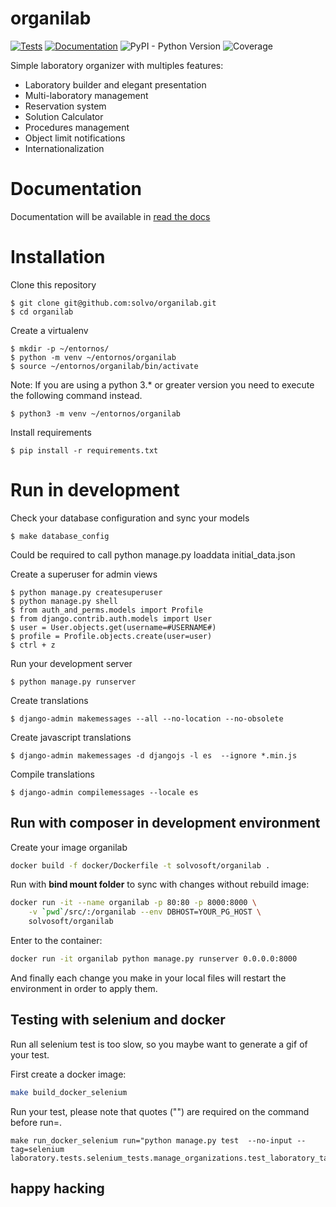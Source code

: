 # organilab

[![Tests](https://github.com/Solvosoft/organilab/actions/workflows/tests.yml/badge.svg)](https://github.com/Solvosoft/organilab/actions/workflows/tests.yml)
[![Documentation](https://img.shields.io/readthedocs/organilab?label=Read%20the%20Docs&logo=read%20the%20docs&logoColor=white)](http://organilab.readthedocs.io/)
![PyPI - Python Version](https://img.shields.io/pypi/pyversions/django)
![Coverage](https://solvosoft.github.io/organilab/coverage.svg)

Simple laboratory organizer with multiples features:

- Laboratory builder and elegant presentation
- Multi-laboratory management
- Reservation system
- Solution Calculator
- Procedures management
- Object limit notifications
- Internationalization

# Documentation

Documentation will be available in [read the docs](http://organilab.readthedocs.io/)

# Installation

Clone this repository

	$ git clone git@github.com:solvo/organilab.git
	$ cd organilab

Create a virtualenv

	$ mkdir -p ~/entornos/
	$ python -m venv ~/entornos/organilab
	$ source ~/entornos/organilab/bin/activate

Note: If you are using a python 3.* or greater version you need to execute the following command instead.

    $ python3 -m venv ~/entornos/organilab


Install requirements

	$ pip install -r requirements.txt

# Run in development

Check your database configuration and sync your models

    $ make database_config

Could be required to call python manage.py loaddata initial_data.json

Create a superuser for admin views

	$ python manage.py createsuperuser
    $ python manage.py shell
    $ from auth_and_perms.models import Profile
    $ from django.contrib.auth.models import User
    $ user = User.objects.get(username=#USERNAME#)
    $ profile = Profile.objects.create(user=user)
    $ ctrl + z

Run your development server

	$ python manage.py runserver

Create translations

	$ django-admin makemessages --all --no-location --no-obsolete

Create javascript translations

    $ django-admin makemessages -d djangojs -l es  --ignore *.min.js

Compile translations

	$ django-admin compilemessages --locale es

## Run with composer in development environment

Create your image organilab
```bash
docker build -f docker/Dockerfile -t solvosoft/organilab .
```

Run with **bind mount folder** to sync with changes without rebuild image:
```bash
docker run -it --name organilab -p 80:80 -p 8000:8000 \
    -v `pwd`/src/:/organilab --env DBHOST=YOUR_PG_HOST \
	solvosoft/organilab
```

Enter to the container:
```bash
docker run -it organilab python manage.py runserver 0.0.0.0:8000
```
And finally each change you make in your local files will restart the environment in order to apply them.

## Testing with selenium and docker

Run all selenium test is too slow, so you maybe want to generate a gif of your test.

First create a docker image:

```bash
make build_docker_selenium
```

Run your test, please note that quotes ("") are required on the command before run=.

```
make run_docker_selenium run="python manage.py test  --no-input --tag=selenium laboratory.tests.selenium_tests.manage_organizations.test_laboratory_tab"
```


## happy hacking


